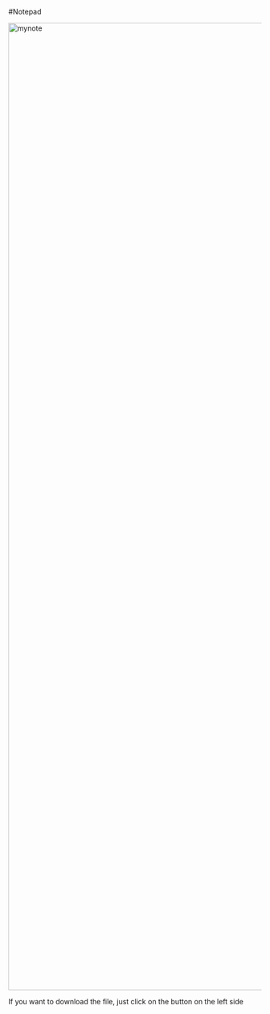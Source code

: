 #Notepad

<img width="1920" alt="mynote" src="https://user-images.githubusercontent.com/88400048/236583206-2bdcf094-9885-4650-a014-2e032c3f0617.png">


<p>If you want to download the file, just click on the button on the left side</p>
